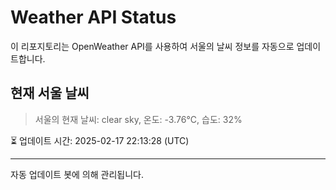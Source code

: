 
# Weather API Status

이 리포지토리는 OpenWeather API를 사용하여 서울의 날씨 정보를 자동으로 업데이트합니다.

## 현재 서울 날씨
> 서울의 현재 날씨: clear sky, 온도: -3.76°C, 습도: 32%

⏳ 업데이트 시간: 2025-02-17 22:13:28 (UTC)

---
자동 업데이트 봇에 의해 관리됩니다.
